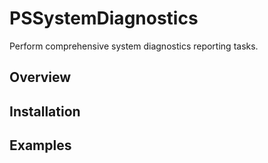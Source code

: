 # PSSystemDiagnostics

Perform comprehensive system diagnostics reporting tasks.

## Overview

## Installation

## Examples


